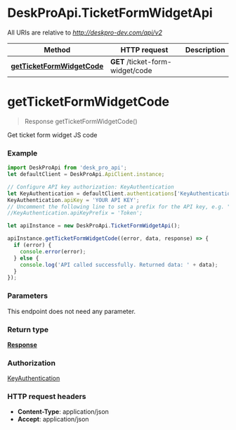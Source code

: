 # DeskProApi.TicketFormWidgetApi

All URIs are relative to *http://deskpro-dev.com/api/v2*

Method | HTTP request | Description
------------- | ------------- | -------------
[**getTicketFormWidgetCode**](TicketFormWidgetApi.md#getTicketFormWidgetCode) | **GET** /ticket-form-widget/code | 


<a name="getTicketFormWidgetCode"></a>
# **getTicketFormWidgetCode**
> Response getTicketFormWidgetCode()



Get ticket form widget JS code

### Example
```javascript
import DeskProApi from 'desk_pro_api';
let defaultClient = DeskProApi.ApiClient.instance;

// Configure API key authorization: KeyAuthentication
let KeyAuthentication = defaultClient.authentications['KeyAuthentication'];
KeyAuthentication.apiKey = 'YOUR API KEY';
// Uncomment the following line to set a prefix for the API key, e.g. "Token" (defaults to null)
//KeyAuthentication.apiKeyPrefix = 'Token';

let apiInstance = new DeskProApi.TicketFormWidgetApi();

apiInstance.getTicketFormWidgetCode((error, data, response) => {
  if (error) {
    console.error(error);
  } else {
    console.log('API called successfully. Returned data: ' + data);
  }
});
```

### Parameters
This endpoint does not need any parameter.

### Return type

[**Response**](Response.md)

### Authorization

[KeyAuthentication](../README.md#KeyAuthentication)

### HTTP request headers

 - **Content-Type**: application/json
 - **Accept**: application/json

